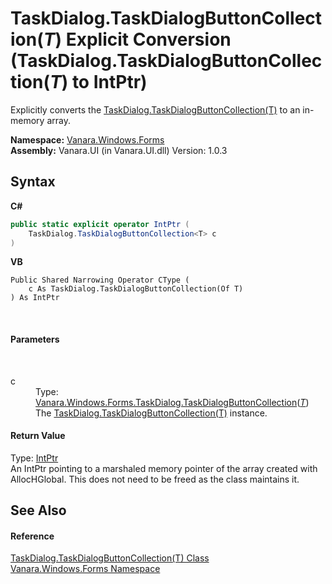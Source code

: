 # TaskDialog.TaskDialogButtonCollection(*T*)&nbsp;Explicit Conversion (TaskDialog.TaskDialogButtonCollection(*T*) to IntPtr)
 

Explicitly converts the <a href="ce28d0fd-5c94-7f01-0c3a-012deb6dff7a">TaskDialog.TaskDialogButtonCollection(T)</a> to an in-memory array.

**Namespace:**&nbsp;<a href="c580cf52-4028-70db-28d0-f9b1abc03861">Vanara.Windows.Forms</a><br />**Assembly:**&nbsp;Vanara.UI (in Vanara.UI.dll) Version: 1.0.3

## Syntax

**C#**<br />
``` C#
public static explicit operator IntPtr (
	TaskDialog.TaskDialogButtonCollection<T> c
)
```

**VB**<br />
``` VB
Public Shared Narrowing Operator CType ( 
	c As TaskDialog.TaskDialogButtonCollection(Of T)
) As IntPtr
```

<br />

#### Parameters
&nbsp;<dl><dt>c</dt><dd>Type: <a href="ce28d0fd-5c94-7f01-0c3a-012deb6dff7a">Vanara.Windows.Forms.TaskDialog.TaskDialogButtonCollection</a>(<a href="ce28d0fd-5c94-7f01-0c3a-012deb6dff7a">*T*</a>)<br />The <a href="ce28d0fd-5c94-7f01-0c3a-012deb6dff7a">TaskDialog.TaskDialogButtonCollection(T)</a> instance.</dd></dl>

#### Return Value
Type: <a href="http://msdn2.microsoft.com/en-us/library/5he14kz8" target="_blank">IntPtr</a><br />An IntPtr pointing to a marshaled memory pointer of the array created with AllocHGlobal. This does not need to be freed as the class maintains it.

## See Also


#### Reference
<a href="ce28d0fd-5c94-7f01-0c3a-012deb6dff7a">TaskDialog.TaskDialogButtonCollection(T) Class</a><br /><a href="c580cf52-4028-70db-28d0-f9b1abc03861">Vanara.Windows.Forms Namespace</a><br />